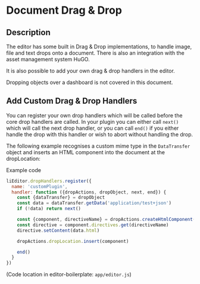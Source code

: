 # Document Drag & Drop

## Description

The editor has some built in Drag & Drop implementations, to handle image, file and text drops onto a document. There is also an integration with the asset management system HuGO.

It is also possible to add your own drag & drop handlers in the editor.

Dropping objects over a dashboard is not covered in this document.


## Add Custom Drag & Drop Handlers

You can register your own drop handlers which will be called before the core drop handlers
are called. In your plugin you can either call `next()` which will call the next drop handler, or you can call `end()` if you either handle the drop with this handler or wish to
abort without handling the drop.


The following example recognises a custom mime type in the `DataTransfer` object and inserts an HTML component into the document at the dropLocation:

Example code
```js
liEditor.dropHandlers.register({
  name: 'customPlugin',
  handler: function ({dropActions, dropObject, next, end}) {
    const {dataTransfer} = dropObject
    const data = dataTransfer.getData('application/test+json')
    if (!data) return next()

    const {component, directiveName} = dropActions.createHtmlComponent()
    const directive = component.directives.get(directiveName)
    directive.setContent(data.html)

    dropActions.dropLocation.insert(component)

    end()
  }
})
```
(Code location in editor-boilerplate: `app/editor.js`)
